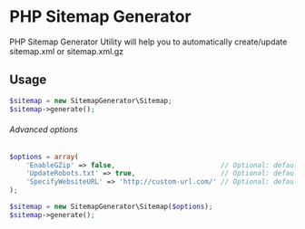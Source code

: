 # PHP Sitemap Generator

PHP Sitemap Generator Utility will help you to automatically create/update sitemap.xml or sitemap.xml.gz

## Usage

```php
$sitemap = new SitemapGenerator\Sitemap;
$sitemap->generate();
```

###### Advanced options

```php
$options = array(
    'EnableGZip' => false,                          // Optional: default = false. Allows to enable GZip compressing of a sitemap.xml
    'UpdateRobots.txt' => true,                     // Optional: default = false.  Allows to enable an updating robots.txt after sitemap generation
    'SpecifyWebsiteURL' => 'http://custom-url.com/' // Optional: default = your website URL. You could specify your website url manually, if needed
);

$sitemap = new SitemapGenerator\Sitemap($options);
$sitemap->generate();
```